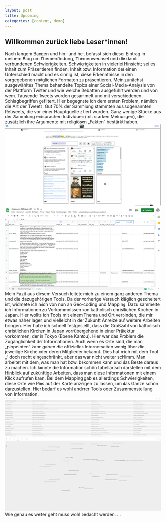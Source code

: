```yaml
---
layout: post
title: Upcoming
categories: [content, demo]
---
```

## Willkommen zurück liebe Leser*innen!
Nach langem Bangen und hin- und her, befasst sich dieser Eintrag in meinem Blog um Themenfindung,
Themenwechsel und die damit verbundenen Schwierigkeiten.
Schwierigkeiten in vielerlei Hinsicht; sei es Inhalt zum Präsentieren finden; Inhalt bzw. Information der
einen Unterschied macht und es sinnig ist, diese Erkenntnisse in den vorgegebenen möglichen
Formaten zu präsentieren.
Mein zunächst ausgewähltes Thema behandelte Topics einer Social-Media-Analysis von der Plattform
Twitter und wie welche Debatten ausgeführt werden und von wem. Tausende Tweets wurden gesammelt
und mit verschiedenen Schlagbegriffen gefiltert. Hier begegnete ich dem ersten Problem, nämlich die Art
der Tweets. Gut 70% der Sammlung stammten aus sogenannten Retweets, die von einer Hauptquelle
zitiert wurden. Ganz wenige Stücke aus der Sammlung entsprachen Individuen (mit starken Meinungen),
die zusätzlich ihre Argumente mit religiösen „Fakten“ bestärkt haben.
![bild2.png](https://github.com/ParticipantStudentD/ParticipantStudentD.github.io/blob/94e0b5ef61a8764a4c4ba17fbee4c6c0cf0400a7/bild2.png)
![bild1.png](bild1.png)
Mein Fazit aus diesem Versuch leitete mich zu einem ganz anderen Thema und die dazugehörigen
Tools. Da der vorherige Versuch kläglich gescheitert ist, widmete ich mich von nun an Geo-coding und
Mapping. Dazu sammelte ich Informationen zu Vorkommnissen von katholisch christlichen Kirchen in
Japan. Hier wollte ich Tools mit einem Thema und Ort verbinden, die mir etwas näher lagen und
vielleicht in der Zukunft Anreize auf weitere Arbeiten bringen. Hier habe ich schnell festgestellt, dass die
Großzahl von katholisch christlichen Kirchen in Japan vorrübergehend in einer Präfektur vorkommen;
der in Tokyo (Ebene Kantou).
Hier war das Problem die Zugänglichkeit der Informationen. Auch wenn es Orte sind, die man
„pinpointen“ kann gaben die offiziellen Internetseiten wenig über die jeweilige Kirche oder deren
Mitglieder bekannt. Dies hat mich mit dem Tool „“ doch recht eingeschränkt, aber das war nicht weiter
schlimm. Man arbeitet mit dem, was man hat bzw. bekommen kann und das Beste daraus zu machen.
Ich konnte die Information schön tabellarisch darstellen mit dem Hinblick auf zukünftige Arbeiten, dass
man diese Informationen mit einem Klick aufrufen kann.
Bei dem Mapping gab es allerdings Schwierigkeiten, diese Orte wie Pins auf der Karte anzeigen zu
lassen, um das Ganze schön darzustellen. Hier bedarf es wohl anderer Tools oder Zusammenstellung
von Information.
![bild3.png](https://github.com/ParticipantStudentD/ParticipantStudentD.github.io/blob/94e0b5ef61a8764a4c4ba17fbee4c6c0cf0400a7/bild3.png)
![bild4.png](https://github.com/ParticipantStudentD/ParticipantStudentD.github.io/blob/94e0b5ef61a8764a4c4ba17fbee4c6c0cf0400a7/bild4.png)
Wie genau es weiter geht muss wohl bedacht werden.
...
